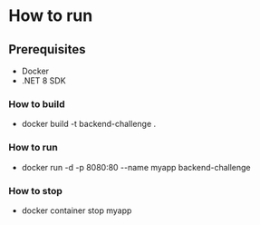 # How to run

## Prerequisites
- Docker
- .NET 8 SDK

### How to build
- docker build -t backend-challenge .

### How to run
- docker run -d -p 8080:80 --name myapp backend-challenge

### How to stop
- docker container stop myapp